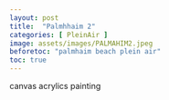 ```yaml
---
layout: post
title:  "Palmhhaim 2"
categories: [ PleinAir ]
image: assets/images/PALMAHIM2.jpeg
beforetoc: "palmhaim beach plein air"
toc: true
---
```


canvas acrylics painting